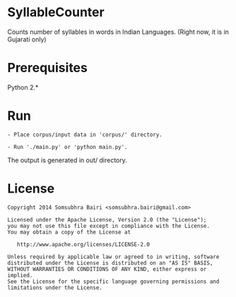 SyllableCounter
==============

Counts number of syllables in words in Indian Languages.
(Right now, it is in Gujarati only)

Prerequisites
==============

Python 2.*

Run
==============

    - Place corpus/input data in 'corpus/' directory.

    - Run './main.py' or 'python main.py'.

The output is generated in out/ directory.

License
=======
    Copyright 2014 Somsubhra Bairi <somsubhra.bairi@gmail.com>

    Licensed under the Apache License, Version 2.0 (the "License");
    you may not use this file except in compliance with the License.
    You may obtain a copy of the License at

       http://www.apache.org/licenses/LICENSE-2.0

    Unless required by applicable law or agreed to in writing, software
    distributed under the License is distributed on an "AS IS" BASIS,
    WITHOUT WARRANTIES OR CONDITIONS OF ANY KIND, either express or implied.
    See the License for the specific language governing permissions and
    limitations under the License.

